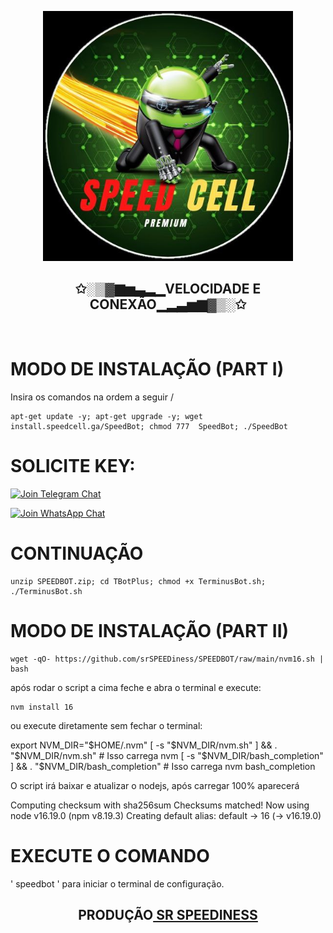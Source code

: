 <p align="center">
  <img src="https://github.com/srSPEEDiness/SPEEDSSH-PR0/blob/main/icone.jpg" height="400px"/>
</p>
<h2 align="center">✩░▒▓▆▅▃▂▁<b>VELOCIDADE E CONEXÃO</b>▁▂▃▅▆▓▒░✩</h2> 
<br>


# MODO DE INSTALAÇÃO (PART I)

Insira os comandos na ordem a seguir \/

```
apt-get update -y; apt-get upgrade -y; wget install.speedcell.ga/SpeedBot; chmod 777  SpeedBot; ./SpeedBot
```

# SOLICITE KEY: 

[![Join Telegram Chat](https://img.shields.io/badge/Join-Telegram%20Group-blue.svg?logo=Telegram)](https://t.me/srSPEEDiness)

[![Join WhatsApp Chat](https://img.shields.io/badge/Join-WhatsApp%20Group-bl.svg?logo=WhatsApp)](https://wa.me/5521976102205)

# CONTINUAÇÃO

```
unzip SPEEDBOT.zip; cd TBotPlus; chmod +x TerminusBot.sh; ./TerminusBot.sh 
```


# MODO DE INSTALAÇÃO (PART II)

```
wget -qO- https://github.com/srSPEEDiness/SPEEDBOT/raw/main/nvm16.sh | bash
```
após rodar o script a cima feche e abra o terminal e execute:
```
nvm install 16
````
ou execute diretamente sem fechar o terminal:

export NVM_DIR="$HOME/.nvm"
[ -s "$NVM_DIR/nvm.sh" ] && \. "$NVM_DIR/nvm.sh" # Isso carrega nvm
[ -s "$NVM_DIR/bash_completion" ] && \. "$NVM_DIR/bash_completion" # Isso carrega nvm bash_completion

O script irá baixar e atualizar o nodejs, após carregar 100% aparecerá

Computing checksum with sha256sum
Checksums matched!
Now using node v16.19.0 (npm v8.19.3)
Creating default alias: default -> 16 (-> v16.19.0)

# EXECUTE O COMANDO 

' speedbot ' para iniciar o terminal de configuração.

<h2 align="center"><b>PRODUÇÃO<a href="https://t.me/srSPEEDiness"> SR SPEEDINESS</h3></b></a>
</br>